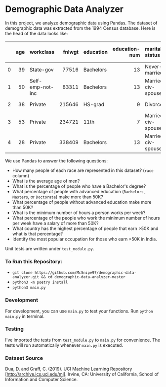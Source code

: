 
# Demographic Data Analyzer

In this project, we analyze demographic data using Pandas. The dataset of demographic data was extracted from the 1994 Census database. Here is the head of the data looks like:

|      |  age | workclass        | fnlwgt | education | education-num | marital-status     | occupation        | relationship  | race  | sex    | capital-gain | capital-loss | hours-per-week | native-country | salary |
| ---: | ---: | :--------------- | -----: | :-------- | ------------: | :----------------- | :---------------- | :------------ | :---- | :----- | -----------: | -----------: | -------------: | :------------- | :----- |
|    0 |   39 | State-gov        |  77516 | Bachelors |            13 | Never-married      | Adm-clerical      | Not-in-family | White | Male   |         2174 |            0 |             40 | United-States  | <=50K  |
|    1 |   50 | Self-emp-not-inc |  83311 | Bachelors |            13 | Married-civ-spouse | Exec-managerial   | Husband       | White | Male   |            0 |            0 |             13 | United-States  | <=50K  |
|    2 |   38 | Private          | 215646 | HS-grad   |             9 | Divorced           | Handlers-cleaners | Not-in-family | White | Male   |            0 |            0 |             40 | United-States  | <=50K  |
|    3 |   53 | Private          | 234721 | 11th      |             7 | Married-civ-spouse | Handlers-cleaners | Husband       | Black | Male   |            0 |            0 |             40 | United-States  | <=50K  |
|    4 |   28 | Private          | 338409 | Bachelors |            13 | Married-civ-spouse | Prof-specialty    | Wife          | Black | Female |            0 |            0 |             40 | Cuba           | <=50K  |


We use Pandas to answer the following questions:
- How many people of each race are represented in this dataset? (`race` column)
- What is the average age of men?
- What is the percentage of people who have a Bachelor's degree?
- What percentage of people with advanced education (`Bachelors`, `Masters`, or `Doctorate`) make more than 50K?
- What percentage of people without advanced education make more than 50K?
- What is the minimum number of hours a person works per week?
- What percentage of the people who work the minimum number of hours per week have a salary of more than 50K?
- What country has the highest percentage of people that earn >50K and what is that percentage?
- Identify the most popular occupation for those who earn >50K in India. 


Unit tests are written under `test_module.py`.

### To Run this Repository:
- `git clone https://github.com/McSnipe97/demographic-data-analyzer.git && cd demographic-data-analyzer-master`
- `python3 -m poetry install`
- `python3 main.py`

### Development

For development, you can use `main.py` to test your functions. Run `python main.py` in terminal.

### Testing 

I've imported the tests from `test_module.py` to `main.py` for convenience. The tests will run automatically whenever `main.py` is executed.

### Dataset Source

Dua, D. and Graff, C. (2019). UCI Machine Learning Repository [http://archive.ics.uci.edu/ml]. Irvine, CA: University of California, School of Information and Computer Science.

